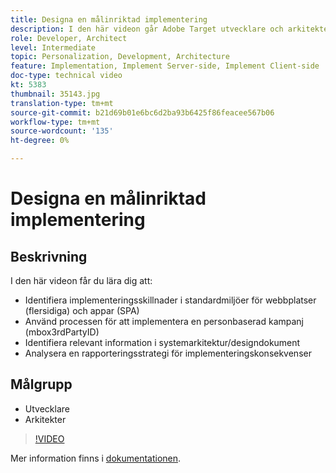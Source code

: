 ```yaml
---
title: Designa en målinriktad implementering
description: I den här videon går Adobe Target utvecklare och arkitekter igenom implementeringsskillnaderna i standardmiljöer för webbplatser (flersidiga) och appar (SPA). Lär dig hur du använder processen för att implementera en personbaserad kampanj (mbox3rdPartyID), identifiera relevant information i systemarkitektur/designdokument och analysera en rapporteringsstrategi för implementeringskonsekvenser.
role: Developer, Architect
level: Intermediate
topic: Personalization, Development, Architecture
feature: Implementation, Implement Server-side, Implement Client-side
doc-type: technical video
kt: 5383
thumbnail: 35143.jpg
translation-type: tm+mt
source-git-commit: b21d69b01e6bc6d2ba93b6425f86feacee567b06
workflow-type: tm+mt
source-wordcount: '135'
ht-degree: 0%

---
```



# Designa en målinriktad implementering

## Beskrivning

I den här videon får du lära dig att:

* Identifiera implementeringsskillnader i standardmiljöer för webbplatser (flersidiga) och appar (SPA)
* Använd processen för att implementera en personbaserad kampanj (mbox3rdPartyID)
* Identifiera relevant information i systemarkitektur/designdokument
* Analysera en rapporteringsstrategi för implementeringskonsekvenser

## Målgrupp

* Utvecklare
* Arkitekter

>[!VIDEO](https://video.tv.adobe.com/v/35143/?quality=12)

Mer information finns i [dokumentationen](https://docs.adobe.com/content/help/en/target/using/implement-target/implementing-target.html).
